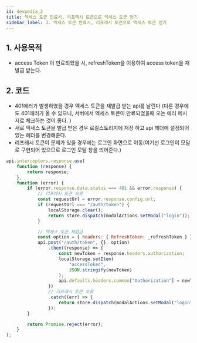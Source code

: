 ```yaml
---
id: devpedia_2
title: 엑세스 토큰 만료시, 리프레시 토큰으로 엑세스 토큰 얻기
sidebar_label: 3. 엑세스 토큰 만료시, 리프레시 토큰으로 엑세스 토큰 얻기
---
```




## 1. 사용목적
- access Token 이 만료되었을 시, refreshToken을 이용하여 access token을 재발급 받는다.

## 2. 코드
- 401에러가 발생하였을 경우 엑세스 토큰을 재발급 받는 api를 날린다
  (다른 경우에도 401에러가 올 수 있으니, 서버에서 엑세스 토큰이 만료되었을때 오는 에러 메시지로 체크하는 것이 좋다. )
- 새로 엑세스 토큰을 발급 받은 경우 로컬스토리지에 저장 하고 api 헤더에 설정되어 있는 헤더를 변경해준다.
- 리프레시 토큰이 문제가 있을 경우에는 로그인 화면으로 이동(여기선 로그인이 모달로 구현되어 있으므로 로그인 모달 창을 띄어준다.)

```js
api.interceptors.response.use(
    function (response) {
        return response;
    },
    function (error) {
        if (error.response.data.status === 401 && error.response) {
            // 리프레시 토큰 오류
            const requestUrl = error.response.config.url;
            if (requestUrl === "/auth/token") {
                localStorage.clear();
                return store.dispatch(modalActions.setModal("login"));
            }

            // 엑세스 토큰 재발급
            const option = { headers: { RefreshToken: _refreshToken } };
            api.post("/auth/token", {}, option)
                .then((response) => {
                    const newToken = response.headers.authorization;
                    localStorage.setItem(
                        "accessToken",
                        JSON.stringify(newToken)
                    );
                    api.defaults.headers.common["Authorization"] = newToken;
                })
                // 리프레시 토큰 오류
                .catch((err) => {
                    return store.dispatch(modalActions.setModal("login"));
                });
        }

        return Promise.reject(error);
    }
);
```